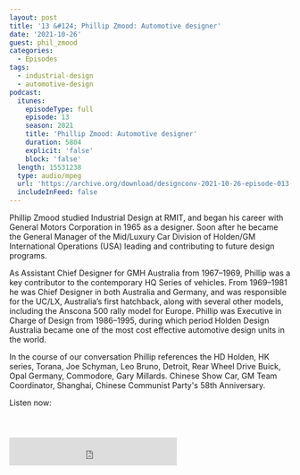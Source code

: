 ```yaml
---
layout: post
title: '13 &#124; Phillip Zmood: Automotive designer'
date: '2021-10-26'
guest: phil_zmood
categories:
  - Episodes
tags:
  - industrial-design
  - automotive-design
podcast:
  itunes:
    episodeType: full
    episode: 13
    season: 2021
    title: 'Phillip Zmood: Automotive designer'
    duration: 5804
    explicit: 'false'
    block: 'false'
  length: 15531238
  type: audio/mpeg
  url: 'https://archive.org/download/designconv-2021-10-26-episode-013-phil-zmood/2021-10-26-episode-013-phil-zmood.mp3'
  includeInFeed: false
---
```


Phillip Zmood studied Industrial Design at RMIT, and began his career with
General Motors Corporation in 1965 as a designer. Soon after he became the
General Manager of the Mid/Luxury Car Division of Holden/GM International
Operations (USA) leading and contributing to future design programs.

As Assistant Chief Designer for GMH Australia from 1967–1969, Phillip was a
key contributor to the contemporary HQ Series of vehicles. From 1969–1981 he
was Chief Designer in both Australia and Germany, and was responsible for the
UC/LX, Australia’s first hatchback, along with several other models, including
the Anscona 500 rally model for Europe. Phillip was Executive in Charge of
Design from 1986–1995, during which period Holden Design Australia became one
of the most cost effective automotive design units in the world.

In the course of our conversation Phillip references the HD Holden, HK series,
Torana, Joe Schyman, Leo Bruno, Detroit, Rear Wheel Drive Buick, Opal Germany,
Commodore, Gary Millards. Chinese Show Car, GM Team Coordinator, Shanghai,
Chinese Communist Party's 58th Anniversary.

Listen now:
<div class="responsive-embed" style="padding-top: 8%;">
  <!--suppress HtmlUnknownAttribute, HtmlDeprecatedAttribute -->
  <iframe src="https://archive.org/embed/designconv-2021-10-26-episode-013-phil-zmood" class="responsive-embed-item" height="50" frameborder="0" webkitallowfullscreen="true" mozallowfullscreen="true" allowfullscreen></iframe>
</div>
